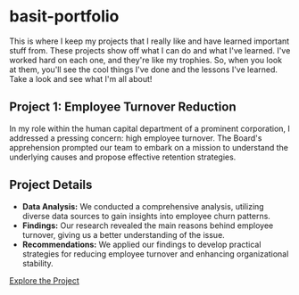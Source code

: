 # basit-portfolio
This is where I keep my projects that I really like and have learned important stuff from. These projects show off what I can do and what I've learned. I've worked hard on each one, and they're like my trophies. So, when you look at them, you'll see the cool things I've done and the lessons I've learned. Take a look and see what I'm all about!


## Project 1: Employee Turnover Reduction
In my role within the human capital department of a prominent corporation, I addressed a pressing concern: high employee turnover. The Board's apprehension prompted our team to embark on a mission to understand the underlying causes and propose effective retention strategies.

## Project Details
- **Data Analysis:** We conducted a comprehensive analysis, utilizing diverse data sources to gain insights into employee churn patterns.
- **Findings:** Our research revealed the main reasons behind employee turnover, giving us a better understanding of the issue.
- **Recommendations:** We applied our findings to develop practical strategies for reducing employee turnover and enhancing organizational stability.
 
[Explore the Project](https://app.datacamp.com/workspace/w/123973a4-159c-4f2c-9274-28e23f47d972)

